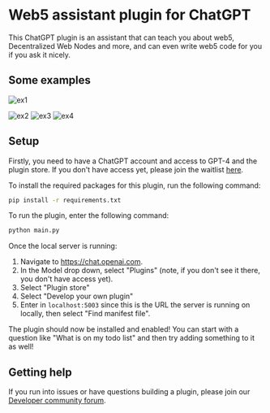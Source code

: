 # Web5 assistant plugin for ChatGPT

This ChatGPT plugin is an assistant that can teach you about web5, Decentralized Web Nodes and more, and can even write web5 code for you if you ask it nicely. 

## Some examples

![ex1](https://github.com/TBD54566975/web5-chatgpt-plugin/assets/14976/b3d8d7d3-47c9-4c71-8740-f8e8f0fdf2da)

![ex2](https://github.com/TBD54566975/web5-chatgpt-plugin/assets/14976/5d7f6029-6399-4c35-a44e-7a426d866577)
![ex3](https://github.com/TBD54566975/web5-chatgpt-plugin/assets/14976/64ff76f6-7b3b-4bde-95e7-a66438990d77)
![ex4](https://github.com/TBD54566975/web5-chatgpt-plugin/assets/14976/695b4def-272d-462d-8956-16ce835a6506)

## Setup

Firstly, you need to have a ChatGPT account and access to GPT-4 and the plugin store. If you don't have access yet, please join the waitlist [here](https://openai.com/waitlist/plugins).

To install the required packages for this plugin, run the following command:

```bash
pip install -r requirements.txt
```

To run the plugin, enter the following command:

```bash
python main.py
```

Once the local server is running:

1. Navigate to https://chat.openai.com. 
2. In the Model drop down, select "Plugins" (note, if you don't see it there, you don't have access yet).
3. Select "Plugin store"
4. Select "Develop your own plugin"
5. Enter in `localhost:5003` since this is the URL the server is running on locally, then select "Find manifest file".

The plugin should now be installed and enabled! You can start with a question like "What is on my todo list" and then try adding something to it as well! 

## Getting help

If you run into issues or have questions building a plugin, please join our [Developer community forum](https://community.openai.com/c/chat-plugins/20).
